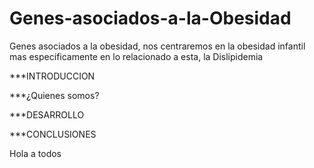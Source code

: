 # Genes-asociados-a-la-Obesidad
Genes asociados a la obesidad, nos centraremos en la obesidad infantil mas específicamente en lo relacionado a esta, la Dislipidemia

***INTRODUCCION


***¿Quienes somos? 


***DESARROLLO



***CONCLUSIONES



Hola a todos

